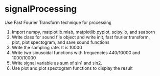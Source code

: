 # signalProcessing
Use Fast Fourier Transform technique for processing

1. Import numpy, matplotlib.mlab, matplotlib.pyplot, scipy.io, and seaborn
2. Write class for sound file object and write init, fast fourier transform, plot, plot spectogram, and save sound functions
3. Write the sampling rate. It is 10000
4. Write two sinusoidal functions with frequencies 440/10000 and 1000/10000
5. Write signal variable as sum of sin1 and sin2.
6. Use plot and plot spectogram functions to display the result
